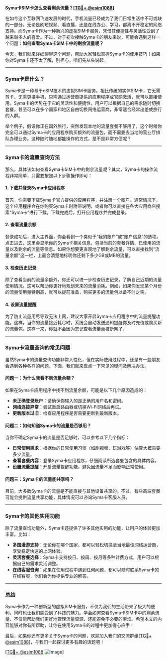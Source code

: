 **Syma卡SIM卡怎么查看剩余流量？[[TG💪+ @esim1088](https://t.me/s/esim1088)]**

在如今这个互联网飞速发展的时代，手机流量已经成为了我们日常生活中不可或缺的一部分。无论是刷短视频、看直播，还是在线办公、学习，都离不开稳定的网络支持。而Syma卡作为一种新兴的虚拟SIM卡服务，凭借其便捷性与灵活性受到了越来越多人的喜爱。不过，对于初次接触Syma卡的朋友来说，可能会遇到这样一个问题：**如何查看Syma卡SIM卡中的剩余流量呢？**

今天，我们就来详细聊聊这个问题，帮助大家轻松掌握Syma卡的使用技巧！如果你对Syma卡还不太了解，别担心，咱们先从头说起。

---

### Syma卡是什么？

Syma卡是一种基于eSIM技术的虚拟SIM卡服务。相比传统的实体SIM卡，它无需剪卡、无需更换手机，只需通过运营商提供的应用程序或官网激活，就可以直接使用。Syma卡的优势在于它的灵活性和便捷性，用户可以根据自己的需求随时切换套餐，甚至可以在多个国家和地区自由切换网络运营商，非常适合经常出差或旅行的人群。

举个例子，假设你正在国外旅行，突然发现本地的流量套餐不够用了，这个时候你完全可以通过Syma卡的应用程序购买额外的流量包，而不需要去当地的营业厅排队办理业务。这种随时随地都能操作的方式，是不是非常方便呢？

---

### Syma卡的流量查询方法

那么，具体该如何查看Syma卡SIM卡中的剩余流量呢？其实，Syma卡的操作流程非常简单，只需要按照以下步骤操作即可：

#### 1. 下载并登录Syma卡应用程序
首先，你需要下载Syma卡官方提供的应用程序，并注册一个账户。通常情况下，这个应用程序会在你购买Syma卡时附带说明，或者你可以直接在各大应用商店搜索“Syma卡”进行下载。下载完成后，打开应用程序并完成登录。

#### 2. 查看流量余额
登录成功后，进入主界面，你会看到一个类似于“我的账户”或“账户信息”的选项。点击进去，这里会显示你的Syma卡相关信息，包括当前的套餐详情、已使用的流量以及剩余的流量等信息。如果你想要更直观地了解剩余流量，可以直接找到“流量余额”这一栏，上面会清楚地标明你还剩下多少GB或MB的流量。

#### 3. 检查历史记录
除了查看当前的流量余额外，你还可以进一步检查历史记录，了解自己近期的流量使用情况。这可以帮助你更好地规划未来的流量消耗。例如，如果你发现某个月份的流量使用量特别高，就可以提前准备，购买更多的流量包以备不时之需。

#### 4. 设置流量提醒
为了防止流量用尽导致无法上网，建议大家开启Syma卡应用程序中的流量提醒功能。这样，当你的流量接近耗尽时，系统会自动发送通知提醒你及时充值或购买新的流量包。这样一来，你就不会因为忘记查看流量而被断网了。

---

### Syma卡流量查询的常见问题

虽然Syma卡的流量查询功能非常人性化，但在实际使用过程中，还是有一些朋友会遇到各种各样的问题。下面，我们就来盘点一下常见的疑问及解决办法。

#### 问题一：为什么我看不到流量余额？
如果在Syma卡应用程序中找不到流量余额，可能是以下几个原因造成的：
- **未正确登录账户**：请确保你输入的是正确的用户名和密码。
- **网络连接异常**：尝试重启路由器或切换Wi-Fi网络后再试。
- **更新版本过旧**：检查应用程序是否需要更新到最新版本。

#### 问题二：如何知道Syma卡的流量是否够用？
当你不确定Syma卡的流量是否足够时，可以参考以下几个指标：
- **日常使用需求**：根据你的日常使用习惯（如刷视频、玩游戏等）估算大概需要多少流量。
- **查看套餐内容**：登录Syma卡应用程序，仔细阅读所选套餐包含的具体内容。
- **设置流量提醒**：开启流量提醒功能，避免因流量不足而影响正常使用。

#### 问题三：Syma卡的流量能共享吗？
目前，大多数Syma卡的流量是不能直接与其他设备共享的。不过，有些高端套餐可能会提供流量共享功能，具体情况可以咨询Syma卡客服人员。

---

### Syma卡的其他实用功能

除了流量查询功能外，Syma卡还提供了许多其他实用的功能，让用户的体验更加丰富。比如：

- **多国漫游支持**：无论你在哪个国家，都可以轻松切换至当地最佳网络运营商，享受稳定快速的上网体验。
- **灵活套餐选择**：Syma卡支持按日、按周、按月等多种计费方式，用户可以根据自己的需求灵活调整。
- **在线客服咨询**：如果在使用过程中遇到任何问题，都可以随时联系Syma卡的在线客服，他们会为你提供专业的解答。

---

### 总结

Syma卡作为一种创新型的虚拟SIM卡服务，不仅为我们的生活带来了极大的便利，同时也让我们感受到了科技的魅力。学会如何查看Syma卡SIM卡中的剩余流量，不仅能帮助我们更好地管理流量资源，还能避免不必要的麻烦。希望本文的内容能够对你有所帮助，让你在使用Syma卡的过程中更加得心应手！

最后，如果你还有更多关于Syma卡的问题，欢迎加入我们的交流群组[[TG💪+ @esim1088](https://t.me/s/esim1088)]，与我们一起探讨更多有趣的话题吧！

[[TG💪+ @esim1088](https://t.me/s/esim1088) ![Image](https://i.postimg.cc/4NQfJmqS/Snipaste-2025-05-13-00-14-12.png)]